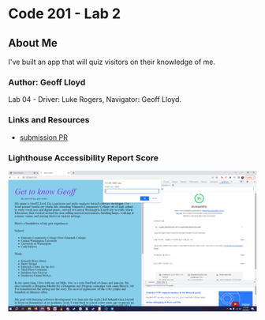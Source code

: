 # Code 201 - Lab 2

## About Me

I've built an app that will quiz visitors on their knowledge of me.

### Author: Geoff Lloyd
Lab 04 - Driver: Luke Rogers, Navigator: Geoff Lloyd.

### Links and Resources

* [submission PR](https://github.com/gorfllord/about-me/pull/1)

### Lighthouse Accessibility Report Score

![Accessibility score screen shot](img/about-me-accessibility-score.png)
